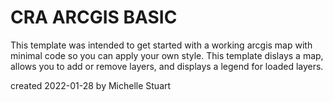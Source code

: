 # CRA ARCGIS BASIC 

This template was intended to get started with a working arcgis map with minimal code so you can apply your own style. This template dislays a map, allows you to add or remove layers, and displays a legend for loaded layers.



created 2022-01-28 by Michelle Stuart